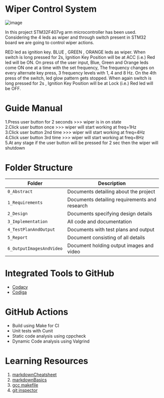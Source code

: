 # Wiper Control System
![image](https://i0.wp.com/gomechanic.in/blog/wp-content/uploads/2020/06/Car-Wipers.jpg?w=874&ssl=1)

 In this project  STM32F407vg arm microcontroller has been used. Considering the 4 leds as wiper and through switch present in STM32 board we are going to control wiper actions.

RED led as ignition key.
BLUE , GREEN , ORANGE leds as wiper.
When switch is long pressed for 2s, Ignition Key Position will be at ACC (i.e.) Red led will be ON. On press of the user input, Blue, Green and Orange leds come ON one at a time with the set frequency, The frequency changes on every alternate key press, 3 frequency levels with 1, 4 and 8 Hz. On the 4th press of the switch, led glow pattern gets stopped. When again switch is long pressed for 2s , Ignition Key Position will be at Lock (i.e.) Red led will be OFF.

# Guide Manual<br />
1.Press user button for 2 seconds >>> wiper is in on state<br />
2.Click user button once          >>> wiper will start working at freq=1Hz<br />
3.Click user button 2nd time      >>> wiper will start working at freq=4Hz<br />
4.Click user button 3rd time      >>> wiper will start working at freq=8Hz<br />
5.At any stage if the user button will be pressed for 2 sec then the wiper will shutdown<br />

# Folder Structure
Folder             | Description
-------------------| -----------------------------------------
`0_Abstract`       | Documents detailing about the project
`1_Requirements`   | Documents detailing requirements and research
`2_Design`         | Documents specifying design details
`3_Implementation` | All code and documentation
`4_TestPlanAndOutput`      | Documents with test plans and output
`5_Report`  | Document consisting of all details
`6_OutputImagesAndVideo` | Document holding output images and video
# Integrated Tools to GitHub
* [Codacy](https://www.codacy.com/)
* [Codiga](https://www.codiga.io/)
# GitHub Actions
* Build using Make for CI
* Unit tests with Cunit
* Static code analysis using cppcheck
* Dynamic Code analysis using Valgrind
# Learning Resources
1. [markdownCheatsheet](https://github.com/adam-p/markdown-here/wiki/Markdown-Cheatsheet)
2. [markdownBasics](https://guides.github.com/features/mastering-markdown/)
3. [gcc makefile](https://www3.ntu.edu.sg/home/ehchua/programming/cpp/gcc_make.html#zz-2.1)
4. [git inspector](https://github.com/ejwa/gitinspector.git)
